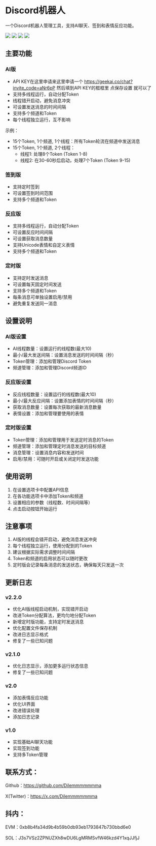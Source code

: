# Discord机器人

一个Discord机器人管理工具，支持AI聊天、签到和表情反应功能。

  <img src="/image/1.png"/>
  <img src="/image/2.png"/>
  <img src="/image/3.png"/>
  <img src="/image/4.png"/>




## 主要功能

### AI版
- API KEY在这里申请来这里申请一个 https://geekai.co/chat?invite_code=aNr6pP
然后填到API KEY的框框里 点保存设置 就可以了
- 支持多线程运行，自动分配Token
- 线程错开启动，避免消息冲突
- 可设置发送消息的时间间隔
- 支持多个频道和Token
- 每个线程独立运行，互不影响

示例：
- 15个Token, 1个频道, 1个线程：所有Token轮流在频道中发送消息
- 15个Token, 1个频道, 2个线程：
  * 线程1: 处理8个Token (Token 1-8)
  * 线程2: 在30-60秒后启动，处理7个Token (Token 9-15)

### 签到版
- 支持定时签到
- 可设置签到时间范围
- 支持多个频道和Token

### 反应版
- 支持多线程运行，自动分配Token
- 可设置反应时间间隔
- 可设置获取消息数量
- 支持Unicode表情和自定义表情
- 支持多个频道和Token

### 定时版
- 支持定时发送消息
- 可设置每天固定时间发送
- 支持多个频道和Token
- 每条消息可单独设置启用/禁用
- 避免重复发送同一消息

## 设置说明

### AI版设置
- AI线程数量：设置运行的线程数(最大10)
- 最小/最大发送间隔：设置消息发送的时间间隔（秒）
- Token管理：添加和管理Discord Token
- 频道管理：添加和管理Discord频道ID

### 反应版设置
- 反应线程数量：设置运行的线程数(最大10)
- 最小/最大反应间隔：设置添加表情的时间间隔（秒）
- 获取消息数量：设置每次获取的最新消息数量
- 表情设置：添加和管理要使用的表情

### 定时版设置
- Token管理：添加和管理用于发送定时消息的Token
- 频道管理：添加和管理定时消息发送的目标频道
- 消息管理：设置消息内容和发送时间
- 启用/禁用：可随时开启或关闭定时发送功能

## 使用说明

1. 在设置选项卡中配置API信息
2. 在各功能选项卡中添加Token和频道
3. 设置相应的参数（线程数、时间间隔等）
4. 点击启动按钮开始运行

## 注意事项

1. AI版的线程会错开启动，避免消息发送冲突
2. 每个线程独立运行，使用分配到的Token
3. 建议根据实际需求调整时间间隔
4. Token和频道的启用状态可以随时更改
5. 定时版会记录每条消息的发送状态，确保每天只发送一次


## 更新日志

### v2.2.0
- 优化AI版线程启动机制，实现错开启动
- 改进Token分配算法，更均匀地分配Token
- 新增定时版功能，支持定时发送消息
- 优化配置文件保存机制
- 改进日志显示格式
- 修复了一些已知问题

### v2.1.0

- 优化日志显示，添加更多运行状态信息
- 修复了一些已知问题

### v2.0
- 添加表情反应功能
- 优化UI界面
- 改进错误处理
- 添加日志记录

### v1.0
- 实现基础AI聊天功能
- 实现签到功能
- 支持多Token管理

## 联系方式： 
 Github：https://github.com/Dilemmmmmmma 

 X(Twitter)：https://x.com/Dilemmmmmmma 
## 抖内： 
EVM：0xb8b4fa34d9b4b59b0db93eb1793847b730bbd6e0 

SOL：J3s7VSz2ZPNUZXh8wDU6LgMRMSvfW46kzd4Y1xqJJfjJ 
